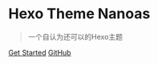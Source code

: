 # Hexo Theme Nanoas

> 一个自认为还可以的Hexo主题

[Get Started](README.md) [GitHub](//github.com/adkinsm2020/hexo-theme-nanoas)